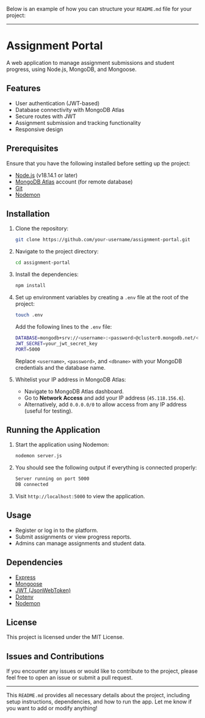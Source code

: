 Below is an example of how you can structure your `README.md` file for your project:

---

# Assignment Portal

A web application to manage assignment submissions and student progress, using Node.js, MongoDB, and Mongoose.

## Features

- User authentication (JWT-based)
- Database connectivity with MongoDB Atlas
- Secure routes with JWT
- Assignment submission and tracking functionality
- Responsive design

## Prerequisites

Ensure that you have the following installed before setting up the project:

- [Node.js](https://nodejs.org/en/) (v18.14.1 or later)
- [MongoDB Atlas](https://www.mongodb.com/cloud/atlas) account (for remote database)
- [Git](https://git-scm.com/)
- [Nodemon](https://nodemon.io/)

## Installation

1. Clone the repository:

   ```bash
   git clone https://github.com/your-username/assignment-portal.git
   ```

2. Navigate to the project directory:

   ```bash
   cd assignment-portal
   ```

3. Install the dependencies:

   ```bash
   npm install
   ```

4. Set up environment variables by creating a `.env` file at the root of the project:

   ```bash
   touch .env
   ```

   Add the following lines to the `.env` file:

   ```bash
   DATABASE=mongodb+srv://<username>:<password>@cluster0.mongodb.net/<dbname>?retryWrites=true&w=majority
   JWT_SECRET=your_jwt_secret_key
   PORT=5000
   ```

   Replace `<username>`, `<password>`, and `<dbname>` with your MongoDB credentials and the database name.

5. Whitelist your IP address in MongoDB Atlas:

   - Navigate to MongoDB Atlas dashboard.
   - Go to **Network Access** and add your IP address (`45.118.156.6`).
   - Alternatively, add `0.0.0.0/0` to allow access from any IP address (useful for testing).

## Running the Application

1. Start the application using Nodemon:

   ```bash
   nodemon server.js
   ```

2. You should see the following output if everything is connected properly:

   ```bash
   Server running on port 5000
   DB connected
   ```

3. Visit `http://localhost:5000` to view the application.

## Usage

- Register or log in to the platform.
- Submit assignments or view progress reports.
- Admins can manage assignments and student data.

## Dependencies

- [Express](https://expressjs.com/)
- [Mongoose](https://mongoosejs.com/)
- [JWT (JsonWebToken)](https://www.npmjs.com/package/jsonwebtoken)
- [Dotenv](https://www.npmjs.com/package/dotenv)
- [Nodemon](https://nodemon.io/)

## License

This project is licensed under the MIT License.

## Issues and Contributions

If you encounter any issues or would like to contribute to the project, please feel free to open an issue or submit a pull request.

---

This `README.md` provides all necessary details about the project, including setup instructions, dependencies, and how to run the app. Let me know if you want to add or modify anything!
